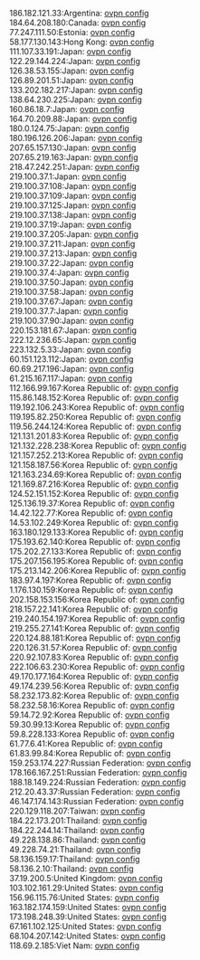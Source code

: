 186.182.121.33:Argentina: [ovpn config](vpn/186_182_121_33.ovpn)  
184.64.208.180:Canada: [ovpn config](vpn/184_64_208_180.ovpn)  
77.247.111.50:Estonia: [ovpn config](vpn/77_247_111_50.ovpn)  
58.177.130.143:Hong Kong: [ovpn config](vpn/58_177_130_143.ovpn)  
111.107.33.191:Japan: [ovpn config](vpn/111_107_33_191.ovpn)  
122.29.144.224:Japan: [ovpn config](vpn/122_29_144_224.ovpn)  
126.38.53.155:Japan: [ovpn config](vpn/126_38_53_155.ovpn)  
126.89.201.51:Japan: [ovpn config](vpn/126_89_201_51.ovpn)  
133.202.182.217:Japan: [ovpn config](vpn/133_202_182_217.ovpn)  
138.64.230.225:Japan: [ovpn config](vpn/138_64_230_225.ovpn)  
160.86.18.7:Japan: [ovpn config](vpn/160_86_18_7.ovpn)  
164.70.209.88:Japan: [ovpn config](vpn/164_70_209_88.ovpn)  
180.0.124.75:Japan: [ovpn config](vpn/180_0_124_75.ovpn)  
180.196.126.206:Japan: [ovpn config](vpn/180_196_126_206.ovpn)  
207.65.157.130:Japan: [ovpn config](vpn/207_65_157_130.ovpn)  
207.65.219.163:Japan: [ovpn config](vpn/207_65_219_163.ovpn)  
218.47.242.251:Japan: [ovpn config](vpn/218_47_242_251.ovpn)  
219.100.37.1:Japan: [ovpn config](vpn/219_100_37_1.ovpn)  
219.100.37.108:Japan: [ovpn config](vpn/219_100_37_108.ovpn)  
219.100.37.109:Japan: [ovpn config](vpn/219_100_37_109.ovpn)  
219.100.37.125:Japan: [ovpn config](vpn/219_100_37_125.ovpn)  
219.100.37.138:Japan: [ovpn config](vpn/219_100_37_138.ovpn)  
219.100.37.19:Japan: [ovpn config](vpn/219_100_37_19.ovpn)  
219.100.37.205:Japan: [ovpn config](vpn/219_100_37_205.ovpn)  
219.100.37.211:Japan: [ovpn config](vpn/219_100_37_211.ovpn)  
219.100.37.213:Japan: [ovpn config](vpn/219_100_37_213.ovpn)  
219.100.37.22:Japan: [ovpn config](vpn/219_100_37_22.ovpn)  
219.100.37.4:Japan: [ovpn config](vpn/219_100_37_4.ovpn)  
219.100.37.50:Japan: [ovpn config](vpn/219_100_37_50.ovpn)  
219.100.37.58:Japan: [ovpn config](vpn/219_100_37_58.ovpn)  
219.100.37.67:Japan: [ovpn config](vpn/219_100_37_67.ovpn)  
219.100.37.7:Japan: [ovpn config](vpn/219_100_37_7.ovpn)  
219.100.37.90:Japan: [ovpn config](vpn/219_100_37_90.ovpn)  
220.153.181.67:Japan: [ovpn config](vpn/220_153_181_67.ovpn)  
222.12.236.65:Japan: [ovpn config](vpn/222_12_236_65.ovpn)  
223.132.5.33:Japan: [ovpn config](vpn/223_132_5_33.ovpn)  
60.151.123.112:Japan: [ovpn config](vpn/60_151_123_112.ovpn)  
60.69.217.196:Japan: [ovpn config](vpn/60_69_217_196.ovpn)  
61.215.167.117:Japan: [ovpn config](vpn/61_215_167_117.ovpn)  
112.166.99.167:Korea Republic of: [ovpn config](vpn/112_166_99_167.ovpn)  
115.86.148.152:Korea Republic of: [ovpn config](vpn/115_86_148_152.ovpn)  
119.192.106.243:Korea Republic of: [ovpn config](vpn/119_192_106_243.ovpn)  
119.195.82.250:Korea Republic of: [ovpn config](vpn/119_195_82_250.ovpn)  
119.56.244.124:Korea Republic of: [ovpn config](vpn/119_56_244_124.ovpn)  
121.131.201.83:Korea Republic of: [ovpn config](vpn/121_131_201_83.ovpn)  
121.132.228.238:Korea Republic of: [ovpn config](vpn/121_132_228_238.ovpn)  
121.157.252.213:Korea Republic of: [ovpn config](vpn/121_157_252_213.ovpn)  
121.158.187.56:Korea Republic of: [ovpn config](vpn/121_158_187_56.ovpn)  
121.163.234.69:Korea Republic of: [ovpn config](vpn/121_163_234_69.ovpn)  
121.169.87.216:Korea Republic of: [ovpn config](vpn/121_169_87_216.ovpn)  
124.52.151.152:Korea Republic of: [ovpn config](vpn/124_52_151_152.ovpn)  
125.136.19.37:Korea Republic of: [ovpn config](vpn/125_136_19_37.ovpn)  
14.42.122.77:Korea Republic of: [ovpn config](vpn/14_42_122_77.ovpn)  
14.53.102.249:Korea Republic of: [ovpn config](vpn/14_53_102_249.ovpn)  
163.180.129.133:Korea Republic of: [ovpn config](vpn/163_180_129_133.ovpn)  
175.193.62.140:Korea Republic of: [ovpn config](vpn/175_193_62_140.ovpn)  
175.202.27.133:Korea Republic of: [ovpn config](vpn/175_202_27_133.ovpn)  
175.207.156.195:Korea Republic of: [ovpn config](vpn/175_207_156_195.ovpn)  
175.213.142.206:Korea Republic of: [ovpn config](vpn/175_213_142_206.ovpn)  
183.97.4.197:Korea Republic of: [ovpn config](vpn/183_97_4_197.ovpn)  
1.176.130.159:Korea Republic of: [ovpn config](vpn/1_176_130_159.ovpn)  
202.158.153.156:Korea Republic of: [ovpn config](vpn/202_158_153_156.ovpn)  
218.157.22.141:Korea Republic of: [ovpn config](vpn/218_157_22_141.ovpn)  
219.240.154.197:Korea Republic of: [ovpn config](vpn/219_240_154_197.ovpn)  
219.255.27.141:Korea Republic of: [ovpn config](vpn/219_255_27_141.ovpn)  
220.124.88.181:Korea Republic of: [ovpn config](vpn/220_124_88_181.ovpn)  
220.126.31.57:Korea Republic of: [ovpn config](vpn/220_126_31_57.ovpn)  
220.92.107.83:Korea Republic of: [ovpn config](vpn/220_92_107_83.ovpn)  
222.106.63.230:Korea Republic of: [ovpn config](vpn/222_106_63_230.ovpn)  
49.170.177.164:Korea Republic of: [ovpn config](vpn/49_170_177_164.ovpn)  
49.174.239.56:Korea Republic of: [ovpn config](vpn/49_174_239_56.ovpn)  
58.232.173.82:Korea Republic of: [ovpn config](vpn/58_232_173_82.ovpn)  
58.232.58.16:Korea Republic of: [ovpn config](vpn/58_232_58_16.ovpn)  
59.14.72.92:Korea Republic of: [ovpn config](vpn/59_14_72_92.ovpn)  
59.30.99.13:Korea Republic of: [ovpn config](vpn/59_30_99_13.ovpn)  
59.8.228.133:Korea Republic of: [ovpn config](vpn/59_8_228_133.ovpn)  
61.77.6.41:Korea Republic of: [ovpn config](vpn/61_77_6_41.ovpn)  
61.83.99.84:Korea Republic of: [ovpn config](vpn/61_83_99_84.ovpn)  
159.253.174.227:Russian Federation: [ovpn config](vpn/159_253_174_227.ovpn)  
178.166.167.251:Russian Federation: [ovpn config](vpn/178_166_167_251.ovpn)  
188.18.149.224:Russian Federation: [ovpn config](vpn/188_18_149_224.ovpn)  
212.20.43.37:Russian Federation: [ovpn config](vpn/212_20_43_37.ovpn)  
46.147.174.143:Russian Federation: [ovpn config](vpn/46_147_174_143.ovpn)  
220.129.118.207:Taiwan: [ovpn config](vpn/220_129_118_207.ovpn)  
184.22.173.201:Thailand: [ovpn config](vpn/184_22_173_201.ovpn)  
184.22.244.14:Thailand: [ovpn config](vpn/184_22_244_14.ovpn)  
49.228.138.86:Thailand: [ovpn config](vpn/49_228_138_86.ovpn)  
49.228.74.21:Thailand: [ovpn config](vpn/49_228_74_21.ovpn)  
58.136.159.17:Thailand: [ovpn config](vpn/58_136_159_17.ovpn)  
58.136.2.10:Thailand: [ovpn config](vpn/58_136_2_10.ovpn)  
37.19.200.5:United Kingdom: [ovpn config](vpn/37_19_200_5.ovpn)  
103.102.161.29:United States: [ovpn config](vpn/103_102_161_29.ovpn)  
156.96.115.76:United States: [ovpn config](vpn/156_96_115_76.ovpn)  
163.182.174.159:United States: [ovpn config](vpn/163_182_174_159.ovpn)  
173.198.248.39:United States: [ovpn config](vpn/173_198_248_39.ovpn)  
67.161.102.125:United States: [ovpn config](vpn/67_161_102_125.ovpn)  
68.104.207.142:United States: [ovpn config](vpn/68_104_207_142.ovpn)  
118.69.2.185:Viet Nam: [ovpn config](vpn/118_69_2_185.ovpn)  
